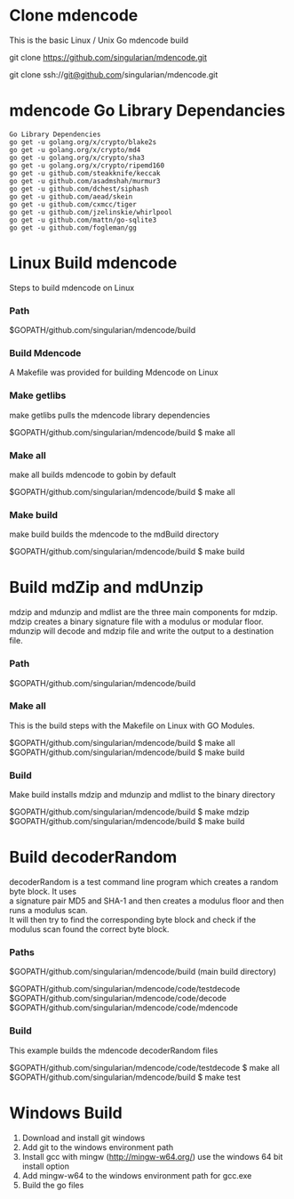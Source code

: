 # Clone mdencode

This is the basic Linux / Unix Go mdencode build

git clone https://github.com/singularian/mdencode.git  

git clone ssh://git@github.com/singularian/mdencode.git  

# mdencode Go Library Dependancies

```
Go Library Dependencies
go get -u golang.org/x/crypto/blake2s
go get -u golang.org/x/crypto/md4
go get -u golang.org/x/crypto/sha3
go get -u golang.org/x/crypto/ripemd160
go get -u github.com/steakknife/keccak
go get -u github.com/asadmshah/murmur3
go get -u github.com/dchest/siphash
go get -u github.com/aead/skein
go get -u github.com/cxmcc/tiger
go get -u github.com/jzelinskie/whirlpool
go get -u github.com/mattn/go-sqlite3
go get -u github.com/fogleman/gg
```

# Linux Build mdencode

Steps to build mdencode on Linux

### Path
$GOPATH/github.com/singularian/mdencode/build  

### Build Mdencode

A Makefile was provided for building Mdencode on Linux

### Make getlibs

make getlibs pulls the mdencode library dependencies

$GOPATH/github.com/singularian/mdencode/build $ make all

### Make all

make all builds mdencode to gobin by default  

$GOPATH/github.com/singularian/mdencode/build $ make all  

### Make build

make build builds the mdencode to the mdBuild directory  

$GOPATH/github.com/singularian/mdencode/build $ make build  

# Build mdZip and mdUnzip

mdzip and mdunzip and mdlist are the three main components for mdzip.
mdzip creates a binary signature file with a modulus or modular floor.
mdunzip will decode and mdzip file and write the output to a destination file.


### Path

$GOPATH/github.com/singularian/mdencode/build

### Make all

This is the build steps with the Makefile on Linux with GO Modules.

$GOPATH/github.com/singularian/mdencode/build $ make all  
$GOPATH/github.com/singularian/mdencode/build $ make build   

### Build

Make build installs mdzip and mdunzip and mdlist to the binary directory  

$GOPATH/github.com/singularian/mdencode/build $ make mdzip   
$GOPATH/github.com/singularian/mdencode/build $ make build   

# Build decoderRandom

decoderRandom is a test command line program which creates a random byte block. It uses  
a signature pair MD5 and SHA-1 and then creates a modulus floor and then runs a modulus scan.  
It will then try to find the corresponding byte block and check if the modulus scan found the correct byte block.  

### Paths

$GOPATH/github.com/singularian/mdencode/build   (main build directory)  

$GOPATH/github.com/singularian/mdencode/code/testdecode  
$GOPATH/github.com/singularian/mdencode/code/decode  
$GOPATH/github.com/singularian/mdencode/code/mdencode  

### Build 

This example builds the mdencode decoderRandom files   

$GOPATH/github.com/singularian/mdencode/code/testdecode $ make all  
$GOPATH/github.com/singularian/mdencode/build $ make test  


# Windows Build

1) Download and install git windows  
2) Add git to the windows environment path  
3) Install gcc with mingw (http://mingw-w64.org/) use the windows 64 bit install option  
4) Add mingw-w64 to the windows environment path for gcc.exe  
5) Build the go files  
